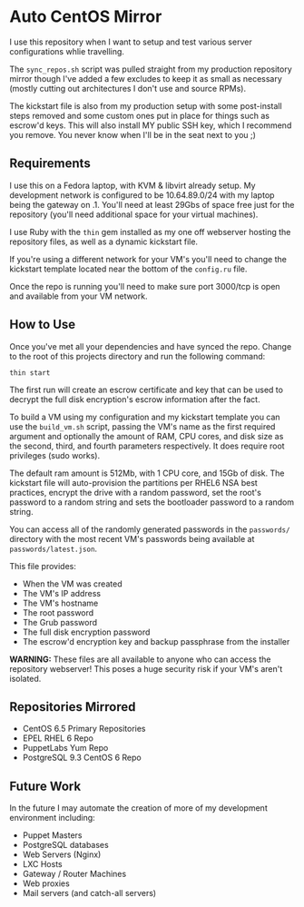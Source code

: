 
# Auto CentOS Mirror

I use this repository when I want to setup and test various server
configurations whlie travelling.

The `sync_repos.sh` script was pulled straight from my production repository
mirror though I've added a few excludes to keep it as small as necessary
(mostly cutting out architectures I don't use and source RPMs).

The kickstart file is also from my production setup with some post-install
steps removed and some custom ones put in place for things such as escrow'd
keys. This will also install MY public SSH key, which I recommend you remove.
You never know when I'll be in the seat next to you ;)

## Requirements

I use this on a Fedora laptop, with KVM & libvirt already setup. My development
network is configured to be 10.64.89.0/24 with my laptop being the gateway on
.1. You'll need at least 29Gbs of space free just for the repository (you'll
need additional space for your virtual machines).

I use Ruby with the `thin` gem installed as my one off webserver hosting the
repository files, as well as a dynamic kickstart file.

If you're using a different network for your VM's you'll need to change the
kickstart template located near the bottom of the `config.ru` file.

Once the repo is running you'll need to make sure port 3000/tcp is open and
available from your VM network.

## How to Use

Once you've met all your dependencies and have synced the repo. Change to the
root of this projects directory and run the following command:

```
thin start
```

The first run will create an escrow certificate and key that can be used to
decrypt the full disk encryption's escrow information after the fact.

To build a VM using my configuration and my kickstart template you can use the
`build_vm.sh` script, passing the VM's name as the first required argument and
optionally the amount of RAM, CPU cores, and disk size as the second, third,
and fourth parameters respectively. It does require root privileges (sudo
works).

The default ram amount is 512Mb, with 1 CPU core, and 15Gb of disk. The
kickstart file will auto-provision the partitions per RHEL6 NSA best practices,
encrypt the drive with a random password, set the root's password to a random
string and sets the bootloader password to a random string.

You can access all of the randomly generated passwords in the `passwords/`
directory with the most recent VM's passwords being available at
`passwords/latest.json`.

This file provides:

* When the VM was created
* The VM's IP address
* The VM's hostname
* The root password
* The Grub password
* The full disk encryption password
* The escrow'd encryption key and backup passphrase from the installer

**WARNING:** These files are all available to anyone who can access the
repository webserver! This poses a huge security risk if your VM's aren't
isolated.

## Repositories Mirrored

* CentOS 6.5 Primary Repositories
* EPEL RHEL 6 Repo
* PuppetLabs Yum Repo
* PostgreSQL 9.3 CentOS 6 Repo

## Future Work

In the future I may automate the creation of more of my development environment
including:

* Puppet Masters
* PostgreSQL databases
* Web Servers (Nginx)
* LXC Hosts
* Gateway / Router Machines
* Web proxies
* Mail servers (and catch-all servers)

